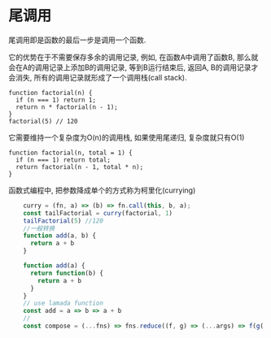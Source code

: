 # 尾调用

尾调用即是函数的最后一步是调用一个函数. 

它的优势在于不需要保存多余的调用记录, 例如, 在函数A中调用了函数B, 那么就会在A的调用记录上添加B的调用记录, 等到B运行结束后, 返回A, B的调用记录才会消失, 所有的调用记录就形成了一个调用栈(call stack). 

    function factorial(n) {
      if (n === 1) return 1;
      return n * factorial(n - 1);
    }
    factorial(5) // 120

它需要维持一个复杂度为O(n)的调用栈, 如果使用尾递归, 复杂度就只有O(1)

    function factorial(n, total = 1) {
      if (n === 1) return total;
      return factorial(n - 1, total * n);
    }

函数式编程中, 把参数降成单个的方式称为柯里化(currying)

``` js
    curry = (fn, a) => (b) => fn.call(this, b, a);
    const tailFactorial = curry(factorial, 1)
    tailFactorial(5) //120
    //一般转换
    function add(a, b) {
      return a + b
    }

    function add(a) {
      return function(b) {
        return a + b
      }
    }
    // use lamada function
    const add = a => b => a + b
    //
    const compose = (...fns) => fns.reduce((f, g) => (...args) => f(g(...args)));
```

